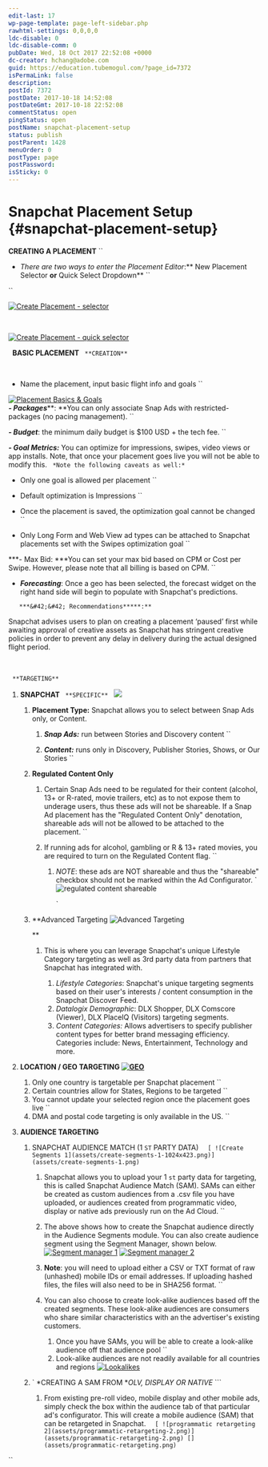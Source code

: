 ```yaml
---
edit-last: 17
wp-page-template: page-left-sidebar.php
rawhtml-settings: 0,0,0,0
ldc-disable: 0
ldc-disable-comm: 0
pubDate: Wed, 18 Oct 2017 22:52:08 +0000
dc-creator: hchang@adobe.com
guid: https://education.tubemogul.com/?page_id=7372
isPermaLink: false
description: 
postId: 7372
postDate: 2017-10-18 14:52:08
postDateGmt: 2017-10-18 22:52:08
commentStatus: open
pingStatus: open
postName: snapchat-placement-setup
status: publish
postParent: 1428
menuOrder: 0
postType: page
postPassword: 
isSticky: 0
---
```


# Snapchat Placement Setup {#snapchat-placement-setup}

**CREATING A PLACEMENT** ``

* *There are two ways to enter the Placement Editor*:** New Placement Selector **or** Quick Select Dropdown** ``

``

[ ![Create Placement - selector](assets/create-placement-selector-1024x474.png)](assets/create-placement-selector.png)

&nbsp;

[ ![Create Placement - quick selector](assets/create-placement-quick-selector-1024x444.png)](assets/create-placement-quick-selector.png)

&nbsp;
**BASIC PLACEMENT** ` **CREATION**`

&nbsp;
&nbsp;

* Name the placement, input basic flight info and goals ``

[ ![Placement Basics & Goals](assets/placement-basics-goals-1024x693.png)](assets/placement-basics-goals.png)   
***- Packages*****: **You can only associate Snap Ads with restricted-packages (no pacing management). ``
  
***- Budget***: the minimum daily budget is $100 USD + the tech fee. ``
  
***- Goal Metrics:*** You can optimize for impressions, swipes, video views or app installs. Note, that once your placement goes live you will not be able to modify this. ` *Note the following caveats as well:*`
  
- Only one goal is allowed per placement ``
  
- Default optimization is Impressions ``
  
- Once the placement is saved, the optimization goal cannot be changed ``
  
- Only Long Form and Web View ad types can be attached to Snapchat placements set with the Swipes optimization goal ``
  
***- Max Bid: ***You can set your max bid based on CPM or Cost per Swipe. However, please note that all billing is based on CPM. ``
  
- ***Forecasting***: Once a geo has been selected, the forecast widget on the right hand side will begin to populate with Snapchat's predictions.
  
``   
***&#42;&#42; Recommendations*****:** ``
  
Snapchat&nbsp;advises users to&nbsp;plan on creating a placement&nbsp;‘paused’ first while awaiting approval of creative assets&nbsp;as Snapchat has stringent creative policies in order to prevent any delay in delivery during the actual designed flight period.
  
&nbsp;

&nbsp;
`` **TARGETING** ``
&nbsp;

1. **SNAPCHAT** ` **SPECIFIC**`&nbsp;&nbsp; ![](assets/targeting-snap2.png)

    1. **Placement Type:** Snapchat allows you to select between Snap Ads only, or Content.

        1. ***Snap Ads:*** run between Stories and Discovery content ``
        
        1. ***Content:*** runs only in Discovery, Publisher Stories, Shows, or Our Stories ``

    1. **Regulated Content Only**

        1. Certain Snap Ads need to be regulated for their content (alcohol, 13+ or R-rated, movie trailers, etc) as to not expose them to underage users, thus these ads will not be shareable.  If a Snap Ad placement has the "Regulated Content Only" denotation, shareable ads will not be allowed to be attached to the placement. ``
        1. If running ads for alcohol, gambling or R & 13+ rated movies, you are required to turn on the Regulated Content flag. ``

            1. *NOTE*: these ads are NOT shareable and thus the "shareable" checkbox should not be marked within the Ad Configurator. `&nbsp; ![regulated content shareable](assets/regulated-content-shareable-300x105.png)            
            
               `

    1. **Advanced Targeting ![Advanced Targeting](assets/advanced-targeting-1024x349.png)    
    
       **

        1. This is where you can leverage Snapchat's unique Lifestyle Category targeting as well as 3rd party data from partners that Snapchat has integrated with.

            1. *Lifestyle Categories*: Snapchat's unique targeting segments based on their user's interests / content consumption in the Snapchat Discover Feed.
            1. *Datalogix Demographic*:&nbsp;DLX Shopper, DLX Comscore (Viewer), DLX PlaceIQ (Visitors) targeting segments.
            1. *Content Categories:* Allows advertisers to specify publisher content types for better brand messaging efficiency. Categories include: News, Entertainment, Technology and more.

1. **LOCATION / GEO TARGETING [ ![GEO](assets/geo-1024x590.png)](assets/geo.png)**

    1. Only one country is targetable per Snapchat placement ``
    1. Certain countries allow for States, Regions to be targeted ``
    1. You cannot update your selected region once the placement goes live ``
    1. DMA and postal code targeting is only available in the US. ``

1. **AUDIENCE TARGETING**

    1. SNAPCHAT AUDIENCE MATCH (1 `ST` PARTY DATA) `  [ ![Create Segments 1](assets/create-segments-1-1024x423.png)](assets/create-segments-1.png)`

        1. Snapchat allows you to upload your 1 `st` party data for targeting, this is called Snapchat Audience Match (SAM). SAMs can either be created as custom audiences from a .csv file you have uploaded, or audiences created from programmatic video, display or native ads previously run on the Ad Cloud.  ``
        
        1. The above shows how to create the Snapchat audience directly in the Audience Segments module. You can also create audience segment using the Segment Manager, shown below. [ ![Segment manager 1](assets/segment-manager-1-1024x365.png)](assets/segment-manager-1.png) [ ![Segment manager 2](assets/segment-manager-2.png)](assets/segment-manager-2.png)
        
        1. **Note**: you will need to upload either a CSV or TXT format of raw (unhashed) mobile IDs or email addresses. If uploading hashed files, the files will also need to be in SHA256 format. ``
        
        1. You can also choose to create look-alike audiences based off the created segments. These look-alike audiences are consumers who share similar characteristics with&nbsp;an the&nbsp;advertiser's existing customers.

            1. Once you have SAMs, you will be able to create a look-alike audience off that audience pool ``
            1. Look-alike audiences are not readily available for all countries and regions [ ![Lookalikes](assets/lookalikes-300x169.png)](assets/lookalikes.png)

    1. ` *CREATING A SAM FROM **OLV, DISPLAY OR NATIVE* ```

        1. From existing pre-roll video, mobile display and other mobile ads, simply check the box within the audience tab of that particular ad's configurator. This will create a mobile audience (SAM) that can be retargeted in Snapchat. `  [ ![programmatic retargeting 2](assets/programmatic-retargeting-2.png)](assets/programmatic-retargeting-2.png) [](assets/programmatic-retargeting.png)`

`` 